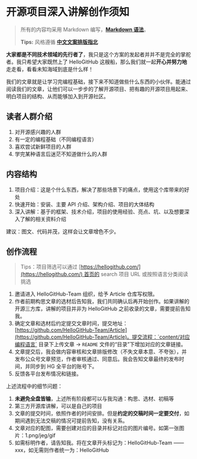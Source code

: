 # 开源项目深入讲解创作须知

> 所有的内容均采用 Markdown 编写，[**Markdown 语法**](https://github.com/younghz/Markdown)。
>
> **Tips:** 风格遵循 [**中文文案排版指北**](https://github.com/sparanoid/chinese-copywriting-guidelines)


**大家都是不同技术领域的先行者了**，我只是这个方案的发起者并并不是完全的掌舵者。我只希望大家既然上了 HelloGitHub 这艘船，那么我们就一起**开心并努力地**走走看，看看未知海域到底是什么样！

我们的文章就是让学习完编程基础，接下来不知道做些什么东西的小伙伴。能通过阅读我们的文章，让他们可以一步步的了解开源项目、把有趣的开源项目用起来、明白项目的结构、从而能够加入到开源社区。

## 读者人群介绍

1. 对开源感兴趣的人群
2. 有一定的编程基础（不同编程语言）
3. 喜欢尝试新鲜项目的人群
4. 学完某种语言后迷茫不知道做什么的人群

## 内容结构

1. 项目介绍：这是个什么东西，解决了那些场景下的痛点，使用这个库带来的好处
2. 快速开始：安装、主要 API 介绍、架构介绍、项目的大体结构
3. 深入讲解：基于的框架、技术介绍，项目的使用经验、亮点、坑、以及想要深入了解的相关资料介绍

建议：图文、代码并茂，这样会让文章增色不少。

## 创作流程

> Tips：项目筛选可以通过 [https://hellogithub.com/](https://hellogithub.com/) 首页的 search 项目 URL 或按照语言分类阅读挑选

1. 邀请进入 HelloGitHub-Team 组织，给予 Article 仓库写权限。
2. 作者前期构思文章的选材后告知我，我们共同确认后再开始创作。如果讲解的开源三方库，讲解的项目并非为 HelloGitHub 之前收录的文章，需要提前告知我。
3. 确定文章和选材后约定提交文章时间，提交地址：[https://github.com/HelloGitHub-Team/Article](https://github.com/HelloGitHub-Team/Article)。提交流程：`content/对应编程语言` 目录下上传文章 -> `README` 文件的“目录”下增加对应的文章链接。
4. 文章提交后，我会做内容审核和文章排版修改（不失文章本意、不夸张），并发布公众号文章预览，作者审核通过、同意后。我会告知文章最终的发布时间，并同步到 HG 全平台的账号下。
5. 反馈各平台发布情况和链接。

上述流程中的细节问题：

1. **未避免全盘皆输**，上述所有阶段都可以与我沟通：构思、选材、初稿等
2. 第三方开源库讲解，可以是自己的项目
3. 文章的提交时间，依照作者的时间安排。但是**约定的交稿时间一定要交付**，如期间遇到无法交稿的情况可提前告知，没有关系。
4. 文章对应的配图，需要创建对应的目录并标记对应的图片编号。如第一张图片：1.png/jeg/gif
5. 如需标明作者，请告知我。将在文章开头标记为：HelloGitHub-Team —— xxx，如无需则作者统一为：HelloGitHub



